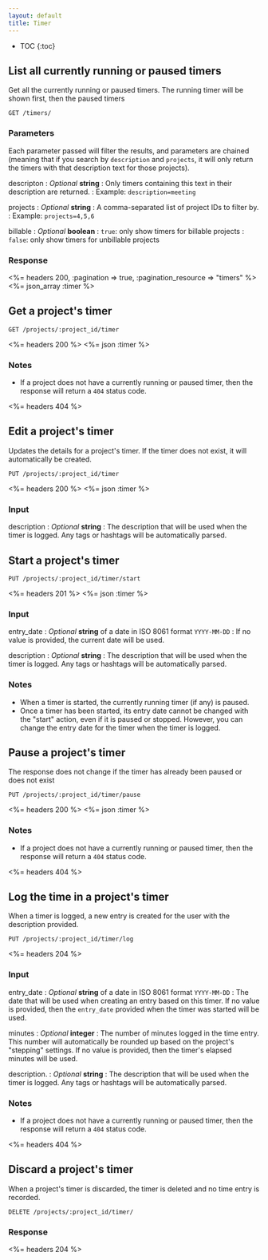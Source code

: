 ```yaml
---
layout: default
title: Timer
---
```


* TOC
{:toc}

## List all currently running or paused timers

Get all the currently running or paused timers. The running timer will be shown first, then the paused timers

~~~
GET /timers/
~~~

### Parameters

Each parameter passed will filter the results, and parameters are chained (meaning that if you search by `description` and `projects`, it will only return the timers with that description text for those projects).

descripton
: *Optional* **string**
: Only timers containing this text in their description are returned.
: Example: `description=meeting`

projects
: *Optional* **string**
: A comma-separated list of project IDs to filter by.
: Example: `projects=4,5,6`

billable
: *Optional* **boolean**
: `true`: only show timers for billable projects
: `false`: only show timers for unbillable projects

### Response

<%= headers 200, :pagination => true, :pagination_resource => "timers" %>
<%= json_array :timer %>

## Get a project's timer

~~~
GET /projects/:project_id/timer
~~~

<%= headers 200 %>
<%= json :timer %>

### Notes

* If a project does not have a currently running or paused timer, then the response will return a `404` status code.

<%= headers 404 %>

## Edit a project's timer

Updates the details for a project's timer. If the timer does not exist, it will automatically be created.

~~~
PUT /projects/:project_id/timer
~~~

<%= headers 200 %>
<%= json :timer %>

### Input

description
: *Optional* **string**
: The description that will be used when the timer is logged. Any tags or hashtags will be automatically parsed.

## Start a project's timer

~~~
PUT /projects/:project_id/timer/start
~~~

<%= headers 201 %>
<%= json :timer %>

### Input

entry_date
: *Optional* **string** of a date in ISO 8061 format `YYYY-MM-DD`
: If no value is provided, the current date will be used.

description
: *Optional* **string**
: The description that will be used when the timer is logged. Any tags or hashtags will be automatically parsed.

### Notes

* When a timer is started, the currently running timer (if any) is paused.
* Once a timer has been started, its entry date cannot be changed with the "start" action, even if it is paused or stopped. However, you can change the entry date for the timer when the timer is logged.

## Pause a project's timer

The response does not change if the timer has already been paused or does not exist

~~~
PUT /projects/:project_id/timer/pause
~~~

<%= headers 200 %>
<%= json :timer %>

### Notes

* If a project does not have a currently running or paused timer, then the response will return a `404` status code.

<%= headers 404 %>

## Log the time in a project's timer

When a timer is logged, a new entry is created for the user with the description provided.


~~~
PUT /projects/:project_id/timer/log
~~~

<%= headers 204 %>

### Input

entry_date
: *Optional* **string** of a date in ISO 8061 format `YYYY-MM-DD`
: The date that will be used when creating an entry based on this timer. If no value is provided, then the `entry_date` provided when the timer was started will be used.

minutes
: *Optional* **integer**
: The number of minutes logged in the time entry. This number will automatically be rounded up based on the project's "stepping" settings. If no value is provided, then the timer's elapsed minutes will be used.

description.
: *Optional* **string**
: The description that will be used when the timer is logged. Any tags or hashtags will be automatically parsed.

### Notes

* If a project does not have a currently running or paused timer, then the response will return a `404` status code.

<%= headers 404 %>


## Discard a project's timer

When a project's timer is discarded, the timer is deleted and no time entry is recorded.

~~~
DELETE /projects/:project_id/timer/
~~~

### Response

<%= headers 204 %>